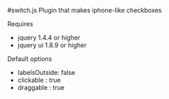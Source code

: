 #switch.js
Plugin that makes iphone-like checkboxes  
  
Requires  
-    jquery 1.4.4 or higher
-    jquery ui 1.8.9 or higher
  	
Default options 
-    labelsOutside: false
-    clickable : true
-    draggable : true